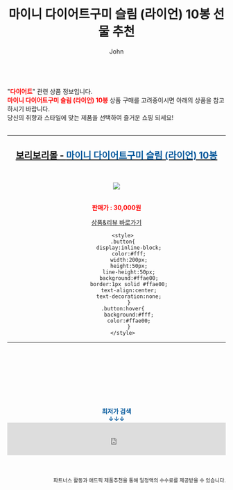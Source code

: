 ﻿---
layout: post
title:  "마이니 다이어트구미 슬림 (라이언) 10봉 선물 추천"
author: John
categories: [ 다이어트 ]
tags: [ 다이어트 식단, 다이어트, 다이어트 약, 다이어트 도시락, 다이어트 간식, 다이어트 음식, 다이어트 자극사진, 다이어트 전후, 다이어트 보조제, 다이어트 더쿠 ]
image: http://cdn2.boribori.co.kr/rimg/500/cdn/product/SA002194/P318498567/2_P318498567_basic_1644562718946.jpg 
description: "마이니 다이어트구미 슬림 (라이언) 10봉 선물 추천 관련 상품으로 가장 고객 선호도가 높은 제품입니다."
toc: true
toc_sticky: true
---

<br>
"<b><font color='#ff0000'>다이어트</font></b>" 관련 상품 정보입니다.
<br>
<b><font color='#ff0000'>마이니 다이어트구미 슬림 (라이언) 10봉</font></b> 상품 구매를 고려중이시면 아래의 상품을 참고하시기 바랍니다.
<br>
당신의 취향과 스타일에 맞는 제품을 선택하여 즐거운 쇼핑 되세요!
<br><br>
<hr>
<p>
    
<center><h2><a href="https://nico.kr/a9jfQL" target="_blank"><b>보리보리몰 - <font color='#01579B'>마이니 다이어트구미 슬림 (라이언) 10봉</font></b></a></h2><br>

<a href="https://nico.kr/a9jfQL" target="_blank"><img src="http://cdn2.boribori.co.kr/rimg/500/cdn/product/SA002194/P318498567/2_P318498567_basic_1644562718946.jpg"></a><br><br>

<b><font color='#ff0000'>판매가 : 30,000원 </font></b><br>

<a href="https://nico.kr/a9jfQL" target="_blank" class="button">상품&리뷰 바로가기</a><p>

        <style>
        .button{
            display:inline-block;
            color:#fff;
            width:200px;
            height:50px;
            line-height:50px;
            background:#ffae00;
            border:1px solid #ffae00;
            text-align:center;
            text-decoration:none;
            }
        .button:hover{
            background:#fff;
            color:#ffae00;
            }
        </style>

<hr>

<br><br><br><br><br><br><br>
<center><b><font color='#01579B' size='medium'>최저가 검색<br>
↓↓↓</font></b></center>
<center><iframe src="https://coupa.ng/b1Tbjx" width="100%" height="75" frameborder="0" scrolling="no" referrerpolicy="unsafe-url"></iframe></center>
<br><br>
<p>
<small>
    <div align="right">파트너스 활동과 애드픽 제품추천을 통해 일정액의 수수료를 제공받을 수 있습니다.</div>
</small>
</p>
